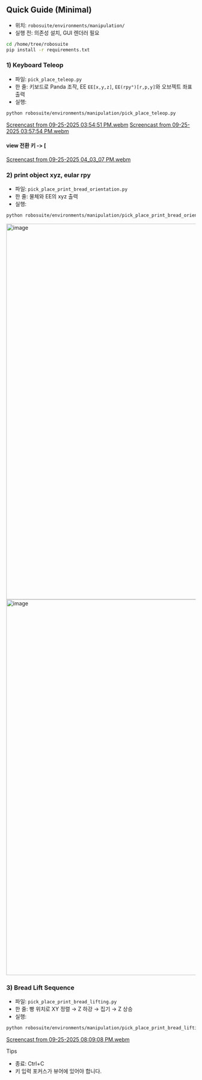 ## Quick Guide (Minimal)

- 위치: `robosuite/environments/manipulation/`
- 실행 전: 의존성 설치, GUI 렌더러 필요

```bash
cd /home/tree/robosuite
pip install -r requirements.txt
```

### 1) Keyboard Teleop
- 파일: `pick_place_teleop.py`
- 한 줄: 키보드로 Panda 조작, EE `EE[x,y,z]`, `EE(rpy°)[r,p,y]`와 오브젝트 좌표 출력
- 실행:
```bash
python robosuite/environments/manipulation/pick_place_teleop.py
```
[Screencast from 09-25-2025 03:54:51 PM.webm](https://github.com/user-attachments/assets/bd16e6b2-ac4a-44fa-bbd7-12d68b486d90)
[Screencast from 09-25-2025 03:57:54 PM.webm](https://github.com/user-attachments/assets/9f0aeaba-a902-4cf4-b918-aac57536e6d9)


#### view 전환 키 -> [
[Screencast from 09-25-2025 04_03_07 PM.webm](https://github.com/user-attachments/assets/419739cf-3426-47c8-bf53-73a8ece34931)


### 2) print object xyz, eular rpy
- 파일: `pick_place_print_bread_orientation.py`
- 한 줄: 물체와 EE의 xyz 출력
- 실행:
```bash
python robosuite/environments/manipulation/pick_place_print_bread_orientation.py
```
<img width="1302" height="997" alt="image" src="https://github.com/user-attachments/assets/171a3c91-dc8a-4c35-980b-c2690b726417" />
<img width="1302" height="997" alt="image" src="https://github.com/user-attachments/assets/6b4e2c5b-3246-4288-ae0a-653879190757" />

### 3) Bread Lift Sequence
- 파일: `pick_place_print_bread_lifting.py`
- 한 줄: 빵 위치로 XY 정렬 → Z 하강 → 집기 → Z 상승
- 실행:
```bash
python robosuite/environments/manipulation/pick_place_print_bread_lifting.py
```
[Screencast from 09-25-2025 08:09:08 PM.webm](https://github.com/user-attachments/assets/5836dcfa-afb2-4011-87d9-84721b819165)

Tips
- 종료: Ctrl+C
- 키 입력 포커스가 뷰어에 있어야 합니다.
